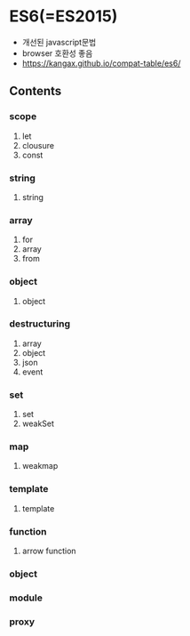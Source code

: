 # ES6(=ES2015)
- 개선된 javascript문법
- browser 호환성 좋음
- https://kangax.github.io/compat-table/es6/

## Contents
### scope
1. let
2. clousure
3. const
   
### string
1. string

### array
1. for
2. array
3. from

### object
1. object

### destructuring
1. array
2. object
3. json
4. event

### set
1. set
2. weakSet

### map
1. weakmap

### template
1. template

### function
1. arrow function

### object

### module

### proxy